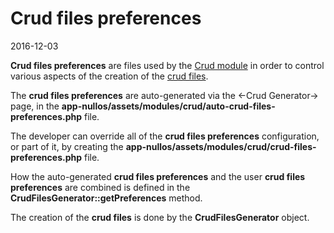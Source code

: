 Crud files preferences
=========================
2016-12-03




**Crud files preferences** are files used by the [Crud module](https://github.com/lingtalfi/nullos-admin/tree/master/doc/official/modules/crud-module.md)
in order to control various aspects of the creation of the [crud files](https://github.com/lingtalfi/nullos-admin/tree/master/doc/official/modules/crud-module/crud-file.md).


The **crud files preferences** are auto-generated via the <-Crud Generator-> page, in the **app-nullos/assets/modules/crud/auto-crud-files-preferences.php** file.


The developer can override all of the **crud files preferences** configuration, or part of it, by creating the **app-nullos/assets/modules/crud/crud-files-preferences.php** file.
 
 
How the auto-generated **crud files preferences** and the user **crud files preferences** are combined is defined in the **CrudFilesGenerator::getPreferences** method.
 
 
The creation of the **crud files** is done by the **CrudFilesGenerator** object.